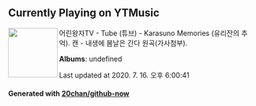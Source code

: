 ## Currently Playing on YTMusic

[<img align="left" width="100" src="https://i.ytimg.com/vi/Mzl4UaeQDhA/sddefault.jpg?sqp=-oaymwEWCJADEOEBIAQqCghqEJQEGHgg6AJIWg&rs">](https://music.youtube.com/channel/UCN9hBQWOKBVyG3jOcq3GhlA)

어린왕자TV - Tube (튜브) - Karasuno Memories (유리잔의 추억). 캔 - 내생에 봄날은 간다 원곡(가사첨부).

**Albums**: undefined

Last updated at 2020. 7. 16. 오후 6:00:41

#### Generated with [20chan/github-now](https://github.com/20chan/github-now)


<!--
**20chan/20chan** is a ✨ _special_ ✨ repository because its `README.md` (this file) appears on your GitHub profile.

Here are some ideas to get you started:

- 🔭 I’m currently working on ...
- 🌱 I’m currently learning ...
- 👯 I’m looking to collaborate on ...
- 🤔 I’m looking for help with ...
- 💬 Ask me about ...
- 📫 How to reach me: ...
- 😄 Pronouns: ...
- ⚡ Fun fact: ...
-->
